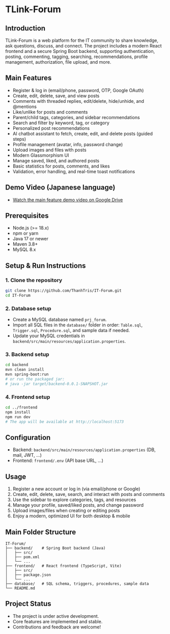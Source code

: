 

# TLink-Forum

## Introduction
TLink-Forum is a web platform for the IT community to share knowledge, ask questions, discuss, and connect. The project includes a modern React frontend and a secure Spring Boot backend, supporting authentication, posting, commenting, tagging, searching, recommendations, profile management, authorization, file upload, and more.


## Main Features
- Register & log in (email/phone, password, OTP, Google OAuth)
- Create, edit, delete, save, and view posts
- Comments with threaded replies, edit/delete, hide/unhide, and @mentions
- Like/unlike for posts and comments
- Parent/child tags, categories, and sidebar recommendations
- Search and filter by keyword, tag, or category
- Personalized post recommendations
- AI chatbot assistant to fetch, create, edit, and delete posts (guided steps)
- Profile management (avatar, info, password change)
- Upload images and files with posts
- Modern Glassmorphism UI
- Manage saved, liked, and authored posts
- Basic statistics for posts, comments, and likes
- Validation, error handling, and real-time toast notifications

## Demo Video (Japanese language)
- [Watch the main feature demo video on Google Drive](https://drive.google.com/file/d/1NdzDSpSY2IgWnX_MehKWYIltPGDIFSMd/view?usp=sharing)

## Prerequisites
- Node.js (>= 18.x)
- npm or yarn
- Java 17 or newer
- Maven 3.8+
- MySQL 8.x

## Setup & Run Instructions

### 1. Clone the repository
```bash
git clone https://github.com/ThanhTris/IT-Forum.git
cd IT-Forum
```

### 2. Database setup
- Create a MySQL database named `prj_forum`.
- Import all SQL files in the `database/` folder in order: `Table.sql`, `Trigger.sql`, `Procedure.sql`, and sample data if needed.
- Update your MySQL credentials in `backend/src/main/resources/application.properties`.

### 3. Backend setup
```bash
cd backend
mvn clean install
mvn spring-boot:run
# or run the packaged jar:
# java -jar target/backend-0.0.1-SNAPSHOT.jar
```

### 4. Frontend setup
```bash
cd ../frontend
npm install
npm run dev
# The app will be available at http://localhost:5173
```

## Configuration
- Backend: `backend/src/main/resources/application.properties` (DB, mail, JWT, ...)
- Frontend: `frontend/.env` (API base URL, ...)

## Usage
1. Register a new account or log in (via email/phone or Google)
2. Create, edit, delete, save, search, and interact with posts and comments
3. Use the sidebar to explore categories, tags, and resources
4. Manage your profile, saved/liked posts, and change password
5. Upload images/files when creating or editing posts
6. Enjoy a modern, optimized UI for both desktop & mobile



## Main Folder Structure
```
IT-Forum/
├── backend/    # Spring Boot backend (Java)
│   ├── src/
│   ├── pom.xml
│   └── ...
├── frontend/   # React frontend (TypeScript, Vite)
│   ├── src/
│   ├── package.json
│   └── ...
├── database/   # SQL schema, triggers, procedures, sample data
└── README.md
```

## Project Status
- The project is under active development.
- Core features are implemented and stable.
- Contributions and feedback are welcome!